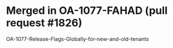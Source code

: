 # Merged in OA-1077-FAHAD (pull request #1826)

OA-1077-Release-Flags-Globally-for-new-and-old-tenants
